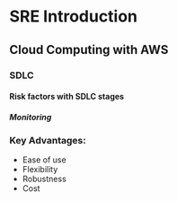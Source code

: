 # SRE Introduction
## Cloud Computing with AWS
### SDLC
#### Risk factors with SDLC stages
##### Monitoring

### Key Advantages:
- Ease of use
- Flexibility
- Robustness
- Cost
